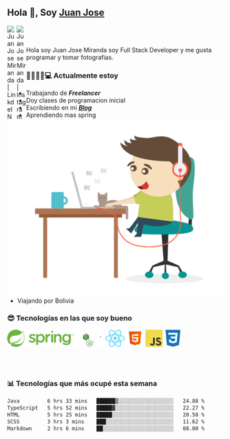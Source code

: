 ## Hola 👋, Soy [Juan Jose](http://juanjoses.me)

<a href="https://www.linkedin.com/in/juanjosemirandam/">
  <img align="left" alt="Juan Jose Miranda | LinkdeIN" width="22px" src="https://cdn.jsdelivr.net/npm/simple-icons@v3/icons/linkedin.svg" />
</a>

<a href="https://www.instagram.com/juan.jose.miranda/">
  <img align="left" alt="Juan Jose Miranda | Instagram" width="22px" src="https://cdn.jsdelivr.net/npm/simple-icons@v3/icons/instagram.svg" />
</a>

<br /> <br />

Hola soy Juan Jose Miranda soy Full Stack Developer y me gusta programar y tomar fotografias.

<img align="right" alt="GIF" src="./images/gif-juanjose.gif" width="500" max-height="320" />

### 👨‍💻🕵‍♀💻 Actualmente estoy

- Trabajando de ***Freelancer***
- Doy clases de programacion inicial
- Escribiendo en mi ***[Blog](http://juanjoses.me)***
- Aprendiendo mas spring
- Viajando por Bolivia 

### 😎 Tecnologías en las que soy bueno

<code><img alt="Spring" height="40px" src="./images/spring-icon.svg"/></code>
<code><img alt="NodeJS" height="40px" src="./images/nodejs-icon.svg" /></code>
<code><img alt="ReactJS" height="40px" src="./images/react-icon.svg" /></code>
<code><img alt="HTML5" height="40px" src="./images/html-icon.png" /></code>
<code><img alt="JavaScript" height="40px" src="./images/js-icon.png"  /></code>
<code><img alt="CSS3" height="40px" src="./images/css-icon.png" /></code>

<br/><br/>

### 📊 Tecnologías que más ocupé esta semana

<!--START_SECTION:waka-->
```text
Java         6 hrs 33 mins   ██████▒░░░░░░░░░░░░░░░░░░   24.88 % 
TypeScript   5 hrs 52 mins   █████▓░░░░░░░░░░░░░░░░░░░   22.27 % 
HTML         5 hrs 25 mins   █████░░░░░░░░░░░░░░░░░░░░   20.58 % 
SCSS         3 hrs 3 mins    ███░░░░░░░░░░░░░░░░░░░░░░   11.62 % 
Markdown     2 hrs 6 mins    ██░░░░░░░░░░░░░░░░░░░░░░░   08.00 % 
```
<!--END_SECTION:waka-->

<!-- ### 📌🤓 Últimos artículos en mi blog -->